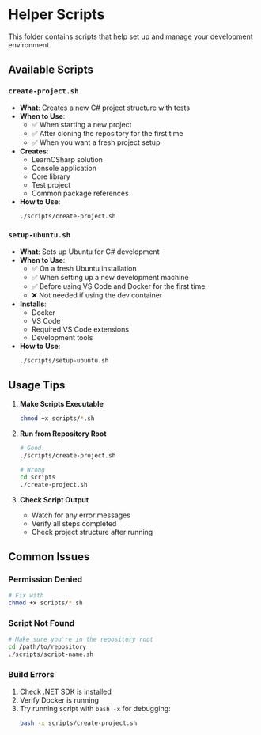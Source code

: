 # Helper Scripts

This folder contains scripts that help set up and manage your development environment.

## Available Scripts

### `create-project.sh`
- **What**: Creates a new C# project structure with tests
- **When to Use**:
  - ✅ When starting a new project
  - ✅ After cloning the repository for the first time
  - ✅ When you want a fresh project setup
- **Creates**:
  - LearnCSharp solution
  - Console application
  - Core library
  - Test project
  - Common package references
- **How to Use**:
  ```bash
  ./scripts/create-project.sh
  ```

### `setup-ubuntu.sh`
- **What**: Sets up Ubuntu for C# development
- **When to Use**:
  - ✅ On a fresh Ubuntu installation
  - ✅ When setting up a new development machine
  - ✅ Before using VS Code and Docker for the first time
  - ❌ Not needed if using the dev container
- **Installs**:
  - Docker
  - VS Code
  - Required VS Code extensions
  - Development tools
- **How to Use**:
  ```bash
  ./scripts/setup-ubuntu.sh
  ```

## Usage Tips

1. **Make Scripts Executable**
   ```bash
   chmod +x scripts/*.sh
   ```

2. **Run from Repository Root**
   ```bash
   # Good
   ./scripts/create-project.sh

   # Wrong
   cd scripts
   ./create-project.sh
   ```

3. **Check Script Output**
   - Watch for any error messages
   - Verify all steps completed
   - Check project structure after running

## Common Issues

### Permission Denied
```bash
# Fix with
chmod +x scripts/*.sh
```

### Script Not Found
```bash
# Make sure you're in the repository root
cd /path/to/repository
./scripts/script-name.sh
```

### Build Errors
1. Check .NET SDK is installed
2. Verify Docker is running
3. Try running script with `bash -x` for debugging:
   ```bash
   bash -x scripts/create-project.sh
   ``` 